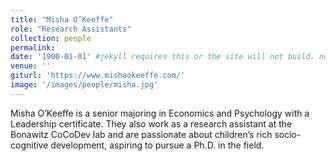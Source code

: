 ```yaml
---
title: "Misha O’Keeffe"
role: "Research Assistants"
collection: people
permalink: 
date: '1900-01-01' #jekyll requires this or the site will not build. not sure what it does yet. order?
venue: ''
giturl: 'https://www.mishaokeeffe.com/'
image: '/images/people/misha.jpg'
---
```

Misha O’Keeffe is a senior majoring in Economics and Psychology with a Leadership certificate. They also work as a research assistant at the Bonawitz CoCoDev lab and are passionate about children’s rich socio-cognitive development, aspiring to pursue a Ph.D. in the field.
